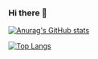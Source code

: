 ### Hi there 👋

[![Anurag's GitHub stats](https://github-readme-stats.vercel.app/api?username=YigesMx&theme=github_dark)](https://github.com/YigesMx)

[![Top Langs](https://github-readme-stats.vercel.app/api/top-langs/?username=YigesMx&theme=github_dark)](https://github.com/YigesMx)
